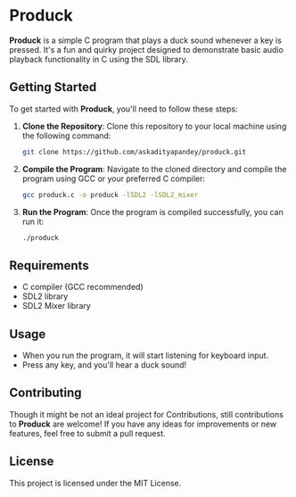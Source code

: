 # Produck

**Produck** is a simple C program that plays a duck sound whenever a key is pressed. It's a fun and quirky project designed to demonstrate basic audio playback functionality in C using the SDL library.

## Getting Started

To get started with **Produck**, you'll need to follow these steps:

1. **Clone the Repository**: Clone this repository to your local machine using the following command:

    ```bash
    git clone https://github.com/askadityapandey/produck.git
    ```

2. **Compile the Program**: Navigate to the cloned directory and compile the program using GCC or your preferred C compiler:

    ```bash
    gcc produck.c -o produck -lSDL2 -lSDL2_mixer
    ```

3. **Run the Program**: Once the program is compiled successfully, you can run it:

    ```bash
    ./produck
    ```

## Requirements

- C compiler (GCC recommended)
- SDL2 library
- SDL2 Mixer library

## Usage

- When you run the program, it will start listening for keyboard input.
- Press any key, and you'll hear a duck sound!

## Contributing

Though it might be not an ideal project for Contributions, still contributions to **Produck** are welcome! If you have any ideas for improvements or new features, feel free to submit a pull request.

## License

This project is licensed under the MIT License.